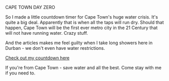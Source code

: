 <!-- VARS
##title: Cape Town Day Zero ./title
##author: Ronald ./author
##date: 2018/01/24 ./date
##slug: day-zero ./slug
./VARS -->

CAPE TOWN DAY ZERO

So I made a little countdown timer for Cape Town's huge water crisis. It's quite a big deal.
Apparently that is when all the taps will run dry. Should that happen, Cape Town will be the first ever metro city in the 21 Century that will not have running water. Crazy stuff.

And the articles makes me feel guilty when I take long showers here in Durban - we don't even have water restrictions.

[Check out my countdown here](http://dayzero.ronaldlangeveld.com/)

If you're from Cape Town - save water and all the best. Come stay with me if you need to.